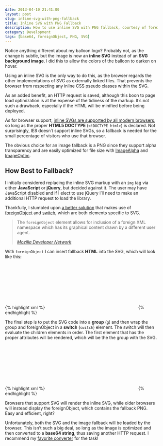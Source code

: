 ```yaml
---
date: 2013-04-10 21:41:00
layout: post
slug: inline-svg-with-png-fallback
title: Inline SVG with PNG Fallback
description: How to use inline SVG with PNG fallback, courtesy of foreignObject and base64.
category: Development
tags: [base64, foreignObject, PNG, SVG]
---
```


Notice anything different about my balloon logo? Probably not, as the change is subtle, but the image is now an **inline SVG** instead of an **SVG background image**. I did this to allow the colors of the balloon to darken on hover.

Using an inline SVG is the only way to do this, as the browser regards the other implementations of SVG as externally linked files. That prevents the browser from respecting any inline CSS pseudo classes within the SVG.

As an added benefit, an HTTP request is saved, although this boon to page load optimization is at the expense of the tidiness of the markup. It’s not such a drawback, especially if the HTML will be minified before being deployed.

As for browser support, [inline SVGs are supported by all modern browsers](http://caniuse.com/#feat=svg-html5), so long as the proper **HTML5 DOCTYPE** (`<!DOCTYPE html>`) is declared. Not surprisingly, IE8 doesn’t support inline SVGs, so a fallback is needed for the small percentage of visitors who use that browser.

The obvious choice for an image fallback is a PNG since they support alpha transparency and are easily optimized for file size with [ImageAlpha](http://pngmini.com/) and [ImageOptim](http://imageoptim.com/).

## How Best to Fallback?

I initially considered replacing the inline SVG markup with an `img` tag via either **JavaScript** or **jQuery**, but decided against it. The user may have JavaScript disabled and if I elect to use jQuery I’ll need to make an additional HTTP request to load the library.

Thankfully, I stumbled upon [a better solution](http://www.kaizou.org/2009/03/inline-svg-fallback/) that makes use of [foreignObject](https://developer.mozilla.org/en-US/docs/SVG/Element/foreignObject) and [switch](https://developer.mozilla.org/en-US/docs/SVG/Element/switch), which are both elements specific to SVG.

> The `foreignObject` element allows for inclusion of a foreign
> XML namespace which has its graphical content drawn by a
> different user agent.
>
> <cite>[Mozilla Developer Network](https://developer.mozilla.org/en-US/docs/SVG/Element/foreignObject)</cite>

With `foreignObject` I can insert fallback **HTML** into the SVG, which will look like this:

{% highlight xml %}
<svg>
  SVG
  <foreignObject>
    Fallback HTML
  </foreignObject>
</svg>
{% endhighlight %}

The final step is to put the SVG code into a **group** (`g`) and then wrap the group and foreignObject in a **switch** (`switch`) element. The switch will then evaluate the children elements in order. The first element that has the proper attributes will be rendered, which will be the the group with the SVG.

{% highlight xml %}
<svg>
  <switch>
    <g>
      SVG
    </g>
    <foreignObject>
      Fallback
    </foreignObject>
  </switch>
</svg>
{% endhighlight %}

Browsers that support SVG will render the inline SVG, while older browsers will instead display the foreignObject, which contains the fallback PNG. Easy and efficient, right?

Unfortunately, both the SVG and the image fallback will be loaded by the browser. This isn’t such a big deal, so long as the image is optimized and then converted to a **base64 string**, thus saving another HTTP request. I recommend my [favorite converter](http://webcodertools.com/imagetobase64converter) for the task!


